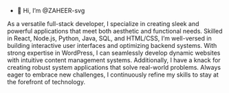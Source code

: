 - 👋 Hi, I’m @ZAHEER-svg

As a versatile full-stack developer, I specialize in creating sleek and powerful applications that meet both aesthetic and functional needs. Skilled in React, Node.js, Python, Java, SQL, and HTML/CSS, I’m well-versed in building interactive user interfaces and optimizing backend systems. With strong expertise in WordPress, I can seamlessly develop dynamic websites with intuitive content management systems. Additionally, I have a knack for creating robust system applications that solve real-world problems. Always eager to embrace new challenges, I continuously refine my skills to stay at the forefront of technology.
